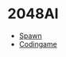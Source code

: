 # 2048AI

- [Spawn](https://github.com/eulerscheZahl/2048/blob/master/src/main/java/engine/Board.java#L25)
- [Codingame](https://www.codingame.com/ide/puzzle/2048)